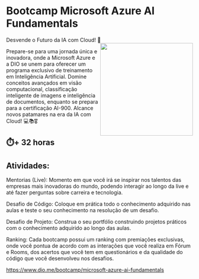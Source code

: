 # Bootcamp Microsoft Azure AI Fundamentals
Desvende o Futuro da IA com Cloud! 🚀
<img align="right" src="https://github.com/marcomdg/-bootcamp-microsoft-azure-ai-fundamentals/assets/159856551/f5eed1b5-68b5-4d98-ba1b-64ade9cc85de" width="250"/>

Prepare-se para uma jornada única e inovadora, onde a Microsoft Azure e a DIO se unem para oferecer um programa exclusivo de treinamento em Inteligência Artificial. 
Domine conceitos avançados em visão computacional, classificação inteligente de imagens e inteligência de documentos, enquanto se prepara para a certificação AI-900. 
Alcance novos patamares na era da IA com Cloud! 💻📚🎖️

## ⏱️+ 32 horas 

## Atividades:

Mentorias (Live): Momento em que você irá se inspirar nos talentos das empresas mais inovadoras do mundo, podendo interagir ao longo da live e até fazer perguntas sobre carreira e tecnologia.

Desafio de Código: Coloque em prática todo o conhecimento adquirido nas aulas e teste o seu conhecimento na resolução de um desafio.

Desafio de Projeto: Construa o seu portfólio construindo projetos práticos com o conhecimento adquirido ao longo das aulas.

Ranking: Cada bootcamp possui um ranking com premiações exclusivas, onde você pontua de acordo com as interações que você realiza em Fórum e Rooms, dos acertos que você tem em questionários e da qualidade do código que você desenvolveu nos desafios.

https://www.dio.me/bootcamp/microsoft-azure-ai-fundamentals
